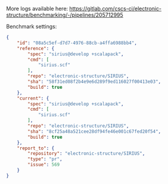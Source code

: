More logs available here: https://gitlab.com/cscs-ci/electronic-structure/benchmarking/-/pipelines/205712995

Benchmark settings:

```json
{
    "id": "08a5c5ef-d7d7-4976-88cb-a4ffa6988bb4",
    "reference": {
        "spec": "sirius@develop +scalapack",
        "cmd": [
            "sirius.scf"
        ],
        "repo": "electronic-structure/SIRIUS",
        "sha": "58f31ed08f2b4e9e6d289f9ed116027f00413e03",
        "build": true
    },
    "current": {
        "spec": "sirius@develop +scalapack",
        "cmd": [
            "sirius.scf"
        ],
        "repo": "electronic-structure/SIRIUS",
        "sha": "8cf25a48a521cee28df94fe46e001c67fed20f54",
        "build": true
    },
    "report_to": {
        "repository": "electronic-structure/SIRIUS",
        "type": "pr",
        "issue": 569
    }
}
```
